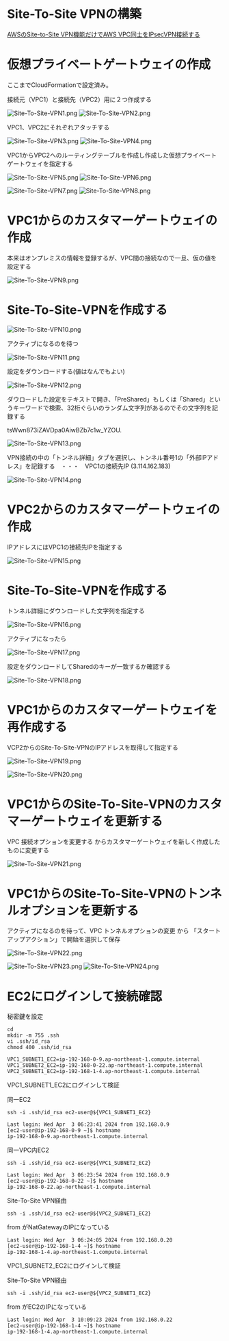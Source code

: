# Site-To-Site VPNの構築

[AWSのSite-to-Site VPN機能だけでAWS VPC同士をIPsecVPN接続する](https://qiita.com/h_nide/items/50902f0e441a8f7f4ddb)

# 仮想プライベートゲートウェイの作成

ここまでCloudFormationで設定済み。

接続元（VPC1）と接続先（VPC2）用に２つ作成する

![Site-To-Site-VPN1.png](images/Site-To-Site-VPN1.png)
![Site-To-Site-VPN2.png](images/Site-To-Site-VPN2.png)

VPC1、VPC2にそれぞれアタッチする

![Site-To-Site-VPN3.png](images/Site-To-Site-VPN3.png)
![Site-To-Site-VPN4.png](images/Site-To-Site-VPN4.png)

VPC1からVPC2へのルーティングテーブルを作成し作成した仮想プライベートゲートウェイを指定する

![Site-To-Site-VPN5.png](images/Site-To-Site-VPN5.png)
![Site-To-Site-VPN6.png](images/Site-To-Site-VPN6.png)

![Site-To-Site-VPN7.png](images/Site-To-Site-VPN7.png)
![Site-To-Site-VPN8.png](images/Site-To-Site-VPN8.png)

# VPC1からのカスタマーゲートウェイの作成

本来はオンプレミスの情報を登録するが、VPC間の接続なので一旦、仮の値を設定する

![Site-To-Site-VPN9.png](images/Site-To-Site-VPN9.png)

# Site-To-Site-VPNを作成する

![Site-To-Site-VPN10.png](images/Site-To-Site-VPN10.png)

アクティブになるのを待つ

![Site-To-Site-VPN11.png](images/Site-To-Site-VPN11.png)

設定をダウンロードする(値はなんでもよい)

![Site-To-Site-VPN12.png](images/Site-To-Site-VPN12.png)

ダウロードした設定をテキストで開き、「PreShared」もしくは「Shared」というキーワードで検索、32桁ぐらいのランダム文字列があるのでその文字列を記録する

tsWwn873iZAVDpa0AiwBZb7c1w_YZOU.

![Site-To-Site-VPN13.png](images%2FSite-To-Site-VPN13.png)

VPN接続の中の「トンネル詳細」タブを選択し、トンネル番号1の「外部IPアドレス」を記録する　・・・　VPC1の接続先IP (3.114.162.183)

![Site-To-Site-VPN14.png](images/Site-To-Site-VPN14.png)

# VPC2からのカスタマーゲートウェイの作成

IPアドレスにはVPC1の接続先IPを指定する

![Site-To-Site-VPN15.png](images/Site-To-Site-VPN15.png)

# Site-To-Site-VPNを作成する

トンネル詳細にダウンロードした文字列を指定する

![Site-To-Site-VPN16.png](images/Site-To-Site-VPN16.png)

アクティブになったら

![Site-To-Site-VPN17.png](images/Site-To-Site-VPN17.png)

設定をダウンロードしてSharedのキーが一致するか確認する

![Site-To-Site-VPN18.png](images/Site-To-Site-VPN18.png)

# VPC1からのカスタマーゲートウェイを再作成する

VCP2からのSite-To-Site-VPNのIPアドレスを取得して指定する

![Site-To-Site-VPN19.png](images/Site-To-Site-VPN19.png)

![Site-To-Site-VPN20.png](images/Site-To-Site-VPN20.png)

# VPC1からのSite-To-Site-VPNのカスタマーゲートウェイを更新する

VPC 接続オプションを変更する からカスタマーゲートウェイを新しく作成したものに変更する

![Site-To-Site-VPN21.png](images/Site-To-Site-VPN21.png)

# VPC1からのSite-To-Site-VPNのトンネルオプションを更新する

アクティブになるのを待って、VPC トンネルオプションの変更 から 「スタートアップアクション」で開始を選択して保存

![Site-To-Site-VPN22.png](images/Site-To-Site-VPN22.png)

![Site-To-Site-VPN23.png](images/Site-To-Site-VPN23.png)
![Site-To-Site-VPN24.png](images/Site-To-Site-VPN24.png)

# EC2にログインして接続確認

秘密鍵を設定

```shell
cd
mkdir -m 755 .ssh
vi .ssh/id_rsa
chmod 400 .ssh/id_rsa
```

```shell
VPC1_SUBNET1_EC2=ip-192-168-0-9.ap-northeast-1.compute.internal
VPC1_SUBNET2_EC2=ip-192-168-0-22.ap-northeast-1.compute.internal
VPC2_SUBNET1_EC2=ip-192-168-1-4.ap-northeast-1.compute.internal
```

VPC1_SUBNET1_EC2にログインして検証

同一EC2

```shell
ssh -i .ssh/id_rsa ec2-user@${VPC1_SUBNET1_EC2}
```

```shell
Last login: Wed Apr  3 06:23:41 2024 from 192.168.0.9
[ec2-user@ip-192-168-0-9 ~]$ hostname
ip-192-168-0-9.ap-northeast-1.compute.internal
```


同一VPC内EC2

```shell
ssh -i .ssh/id_rsa ec2-user@${VPC1_SUBNET2_EC2}
```

```shell
Last login: Wed Apr  3 06:23:54 2024 from 192.168.0.9
[ec2-user@ip-192-168-0-22 ~]$ hostname
ip-192-168-0-22.ap-northeast-1.compute.internal
```

Site-To-Site VPN経由

```shell
ssh -i .ssh/id_rsa ec2-user@${VPC2_SUBNET1_EC2}
```

from がNatGatewayのIPになっている

```shell
Last login: Wed Apr  3 06:24:05 2024 from 192.168.0.20
[ec2-user@ip-192-168-1-4 ~]$ hostname
ip-192-168-1-4.ap-northeast-1.compute.internal
```

VPC1_SUBNET2_EC2にログインして検証

Site-To-Site VPN経由

```shell
ssh -i .ssh/id_rsa ec2-user@${VPC2_SUBNET1_EC2}
```

from がEC2のIPになっている

```shell
Last login: Wed Apr  3 10:09:23 2024 from 192.168.0.22
[ec2-user@ip-192-168-1-4 ~]$ hostname
ip-192-168-1-4.ap-northeast-1.compute.internal
```
